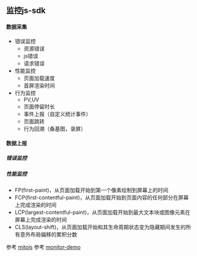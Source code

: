 ## 监控js-sdk

#### 数据采集

  - 错误监控
    - 资源错误
    - js错误
    - 请求错误
  - 性能监控
    - 页面加载速度
    - 首屏渲染时间
  - 行为监控
    - PV,UV
    - 页面停留时长
    - 事件上报（自定义统计事件）
    - 页面跳转
    - 行为回溯（桑基图，录屏）

#### 数据上报




##### 错误监控

##### 性能监控

  - FP(first-paint)，从页面加载开始到第一个像素绘制到屏幕上的时间
  - FCP(first-contentful-paint)，从页面加载开始到页面内容的任何部分在屏幕上完成渲染的时间
  - LCP(largest-contentful-paint)，从页面加载开始到最大文本块或图像元素在屏幕上完成渲染的时间
  - CLS(layout-shift)，从页面加载开始和其生命周期状态变为隐藏期间发生的所有意外布局偏移的累积分数


参考 [mitojs](https://github.com/mitojs/mitojs)
参考 [monitor-demo](https://github.com/woai3c/monitor-demo)
